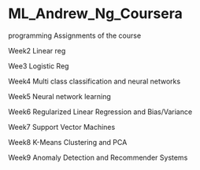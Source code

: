 # ML_Andrew_Ng_Coursera
programming Assignments of the course

Week2   Linear reg

Wee3    Logistic Reg

Week4   Multi class classification and neural networks

Week5   Neural network learning

Week6   Regularized Linear Regression and Bias/Variance

Week7   Support Vector Machines

Week8   K-Means Clustering and PCA

Week9   Anomaly Detection and Recommender Systems
